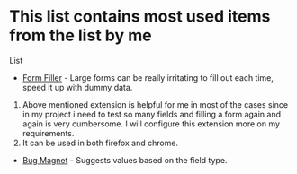 # This list contains most used items from the list by me 

List 
- [Form Filler](https://chrome.google.com/webstore/detail/form-filler/bnjjngeaknajbdcgpfkgnonkmififhfo) - Large forms can be really irritating to fill out each time, speed it up with dummy data.

1. Above mentioned extension is helpful for me in most of the cases since in my project i need to test so many fields and filling a form 
again and again is very cumbersome. I will configure this extension more on my requirements.
2. It can be used in both firefox and chrome.


- [Bug Magnet](https://chrome.google.com/webstore/detail/bug-magnet/efhedldbjahpgjcneebmbolkalbhckfi) - Suggests values based on the field type.


